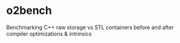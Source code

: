 # o2bench
Benchmarking C++ raw storage vs STL containers before and after compiler optimizations &amp; intrinsics 

